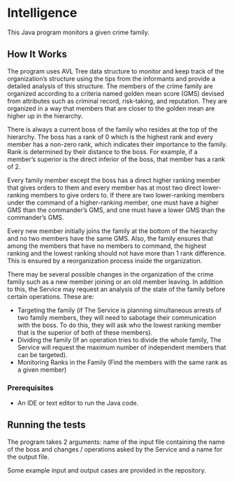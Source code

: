 # Intelligence

This Java program monitors a given crime family.

## How It Works

The program uses AVL Tree data structure to monitor and keep track of the organization’s
structure using the tips from the informants and provide a detailed analysis of this
structure. The members of the crime family are organized according to a criteria named
golden mean score (GMS) devised from attributes such as criminal record, risk-taking, and
reputation. They are organized in a way that members that are closer to the golden mean are
higher up in the hierarchy.

There is always a current boss of the family who resides at the top of the hierarchy. The
boss has a rank of 0 which is the highest rank and every member has a non-zero rank, which
indicates their importance to the family. Rank is determined by their distance to the boss.
For example, if a member’s superior is the direct inferior of the boss, that member has a
rank of 2.

Every family member except the boss has a direct higher ranking member that gives orders
to them and every member has at most two direct lower-ranking members to give orders to.
If there are two lower-ranking members under the command of a higher-ranking member, one
must have a higher GMS than the commander’s GMS, and one must have a lower GMS than the
commander’s GMS.

Every new member initially joins the family at the bottom of the hierarchy and no two members
have the same GMS. Also, the family ensures that among the members that have no members to
command, the highest ranking and the lowest ranking should not have more than 1 rank
difference. This is ensured by a reorganization process inside the organization.

There may be several possible changes in the organization of the crime family such as a new
member joining or an old member leaving. In addition to this, the Service may request an
analysis of the state of the family before certain operations. These are: 

- Targeting the family (if The Service is planning simultaneous arrests of two family members,
they will need to sabotage their communication with the boss. To do this, they will ask who
the lowest ranking member that is the superior of both of these members).
- Dividing the family (If an operation tries to divide the whole family, The Service will
request the maximum number of independent members that can be targeted).
- Monitoring Ranks in the Family (Find the members with the same rank as a given member)

### Prerequisites

- An IDE or text editor to run the Java code.

## Running the tests

The program takes 2 arguments: name of the input file containing the name of the boss and
changes / operations asked by the Service and a name for the output file.

Some example input and output cases are provided in the repository.
